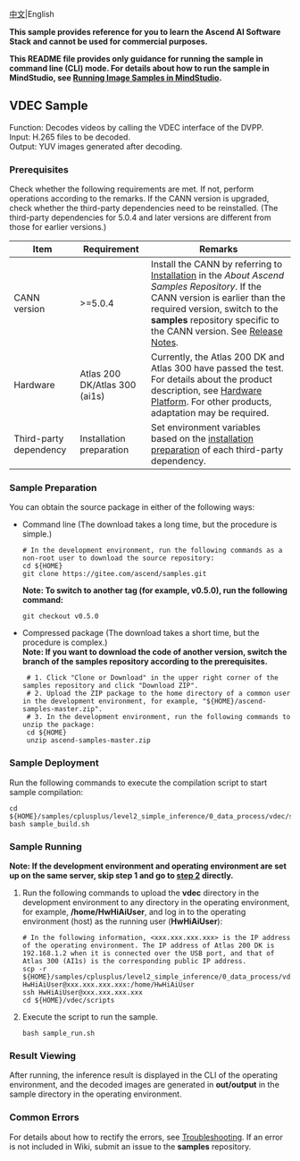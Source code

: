 [中文](README_CN.md)|English

**This sample provides reference for you to learn the Ascend AI Software Stack and cannot be used for commercial purposes.**


**This README file provides only guidance for running the sample in command line (CLI) mode. For details about how to run the sample in MindStudio, see [Running Image Samples in MindStudio](https://gitee.com/ascend/samples/wikis/Mindstudio%E8%BF%90%E8%A1%8C%E5%9B%BE%E7%89%87%E6%A0%B7%E4%BE%8B?sort_id=3164874).**

## VDEC Sample
Function: Decodes videos by calling the VDEC interface of the DVPP.   
Input: H.265 files to be decoded.   
Output: YUV images generated after decoding.  

### Prerequisites
Check whether the following requirements are met. If not, perform operations according to the remarks. If the CANN version is upgraded, check whether the third-party dependencies need to be reinstalled. (The third-party dependencies for 5.0.4 and later versions are different from those for earlier versions.)

| Item| Requirement| Remarks|
|---|---|---|
| CANN version| >=5.0.4 | Install the CANN by referring to [Installation](/README.md#installation) in the *About Ascend Samples Repository*. If the CANN version is earlier than the required version, switch to the **samples** repository specific to the CANN version. See [Release Notes](/README.md#release-notes).|
| Hardware| Atlas 200 DK/Atlas 300 (ai1s)  | Currently, the Atlas 200 DK and Atlas 300 have passed the test. For details about the product description, see [Hardware Platform](https://ascend.huawei.com/en/#/hardware/product). For other products, adaptation may be required.|
| Third-party dependency| Installation preparation| Set environment variables based on the [installation preparation](../../environment/README.md) of each third-party dependency.|

### Sample Preparation

You can obtain the source package in either of the following ways:  
  - Command line (The download takes a long time, but the procedure is simple.)
     ```    
     # In the development environment, run the following commands as a non-root user to download the source repository:   
     cd ${HOME}     
     git clone https://gitee.com/ascend/samples.git
     ```
     **Note: To switch to another tag (for example, v0.5.0), run the following command:**
     ```
     git checkout v0.5.0
     ```
  - Compressed package (The download takes a short time, but the procedure is complex.)  
     **Note: If you want to download the code of another version, switch the branch of the samples repository according to the prerequisites.**  
     ``` 
      # 1. Click "Clone or Download" in the upper right corner of the samples repository and click "Download ZIP".   
      # 2. Upload the ZIP package to the home directory of a common user in the development environment, for example, "${HOME}/ascend-samples-master.zip".    
      # 3. In the development environment, run the following commands to unzip the package:    
      cd ${HOME}    
      unzip ascend-samples-master.zip
     ```

### Sample Deployment

Run the following commands to execute the compilation script to start sample compilation:  
```
cd ${HOME}/samples/cplusplus/level2_simple_inference/0_data_process/vdec/scripts    
bash sample_build.sh
```

### Sample Running

**Note: If the development environment and operating environment are set up on the same server, skip step 1 and go to [step 2](#step_2) directly.**  

1. Run the following commands to upload the **vdec** directory in the development environment to any directory in the operating environment, for example, **/home/HwHiAiUser**, and log in to the operating environment (host) as the running user (**HwHiAiUser**):
    ```
    # In the following information, <xxx.xxx.xxx.xxx> is the IP address of the operating environment. The IP address of Atlas 200 DK is 192.168.1.2 when it is connected over the USB port, and that of Atlas 300 (AI1s) is the corresponding public IP address.
    scp -r ${HOME}/samples/cplusplus/level2_simple_inference/0_data_process/vdec HwHiAiUser@xxx.xxx.xxx.xxx:/home/HwHiAiUser    
    ssh HwHiAiUser@xxx.xxx.xxx.xxx     
    cd ${HOME}/vdec/scripts
    ```

2. <a name="step_2"></a>Execute the script to run the sample.

    ```
    bash sample_run.sh
    ```

### Result Viewing

After running, the inference result is displayed in the CLI of the operating environment, and the decoded images are generated in **out/output** in the sample directory in the operating environment.

### Common Errors
For details about how to rectify the errors, see [Troubleshooting](https://gitee.com/ascend/samples/wikis/%E5%B8%B8%E8%A7%81%E9%97%AE%E9%A2%98%E5%AE%9A%E4%BD%8D/%E4%BB%8B%E7%BB%8D). If an error is not included in Wiki, submit an issue to the **samples** repository.
